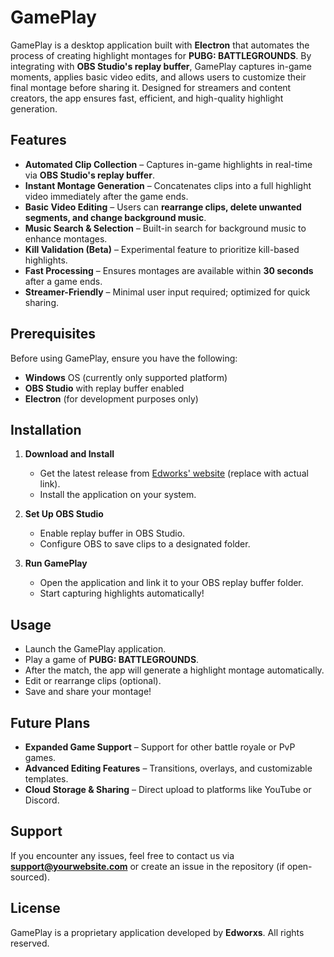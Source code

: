 # GamePlay

GamePlay is a desktop application built with **Electron** that automates the process of creating highlight montages for **PUBG: BATTLEGROUNDS**. By integrating with **OBS Studio's replay buffer**, GamePlay captures in-game moments, applies basic video edits, and allows users to customize their final montage before sharing it. Designed for streamers and content creators, the app ensures fast, efficient, and high-quality highlight generation.

## Features

- **Automated Clip Collection** – Captures in-game highlights in real-time via **OBS Studio's replay buffer**.
- **Instant Montage Generation** – Concatenates clips into a full highlight video immediately after the game ends.
- **Basic Video Editing** – Users can **rearrange clips, delete unwanted segments, and change background music**.
- **Music Search & Selection** – Built-in search for background music to enhance montages.
- **Kill Validation (Beta)** – Experimental feature to prioritize kill-based highlights.
- **Fast Processing** – Ensures montages are available within **30 seconds** after a game ends.
- **Streamer-Friendly** – Minimal user input required; optimized for quick sharing.

## Prerequisites

Before using GamePlay, ensure you have the following:

- **Windows** OS (currently only supported platform)
- **OBS Studio** with replay buffer enabled
- **Electron** (for development purposes only)

## Installation

1. **Download and Install**
   - Get the latest release from [Edworks' website](https://yourwebsite.com) (replace with actual link).
   - Install the application on your system.

2. **Set Up OBS Studio**
   - Enable replay buffer in OBS Studio.
   - Configure OBS to save clips to a designated folder.

3. **Run GamePlay**
   - Open the application and link it to your OBS replay buffer folder.
   - Start capturing highlights automatically!

## Usage

- Launch the GamePlay application.
- Play a game of **PUBG: BATTLEGROUNDS**.
- After the match, the app will generate a highlight montage automatically.
- Edit or rearrange clips (optional).
- Save and share your montage!

## Future Plans

- **Expanded Game Support** – Support for other battle royale or PvP games.
- **Advanced Editing Features** – Transitions, overlays, and customizable templates.
- **Cloud Storage & Sharing** – Direct upload to platforms like YouTube or Discord.

## Support

If you encounter any issues, feel free to contact us via **[support@yourwebsite.com](mailto:support@yourwebsite.com)** or create an issue in the repository (if open-sourced).

## License

GamePlay is a proprietary application developed by **Edworxs**. All rights reserved.
